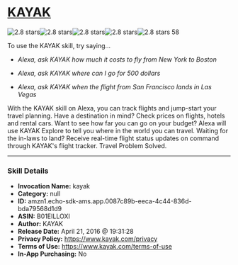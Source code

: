 # [KAYAK](http://alexa.amazon.com/#skills/amzn1.echo-sdk-ams.app.0087c89b-eeca-4c44-836d-bda79568d1d9)
![2.8 stars](../../images/ic_star_black_18dp_1x.png)![2.8 stars](../../images/ic_star_black_18dp_1x.png)![2.8 stars](../../images/ic_star_half_black_18dp_1x.png)![2.8 stars](../../images/ic_star_border_black_18dp_1x.png)![2.8 stars](../../images/ic_star_border_black_18dp_1x.png) 58

To use the KAYAK skill, try saying...

* *Alexa, ask KAYAK how much it costs to fly from New York to Boston*

* *Alexa, ask KAYAK where can I go for 500 dollars*

* *Alexa, ask KAYAK when the flight from San Francisco lands in Las Vegas*

With the KAYAK skill on Alexa, you can track flights and jump-start your travel planning. Have a destination in mind? Check prices on flights, hotels and rental cars. Want to see how far you can go on your budget? Alexa will use KAYAK Explore to tell you where in the world you can travel. Waiting for the in-laws to land? Receive real-time flight status updates on command through KAYAK's flight tracker. Travel Problem Solved.

***

### Skill Details

* **Invocation Name:** kayak
* **Category:** null
* **ID:** amzn1.echo-sdk-ams.app.0087c89b-eeca-4c44-836d-bda79568d1d9
* **ASIN:** B01EILLOXI
* **Author:** KAYAK
* **Release Date:** April 21, 2016 @ 19:31:28
* **Privacy Policy:** https://www.kayak.com/privacy
* **Terms of Use:** https://www.kayak.com/terms-of-use
* **In-App Purchasing:** No
